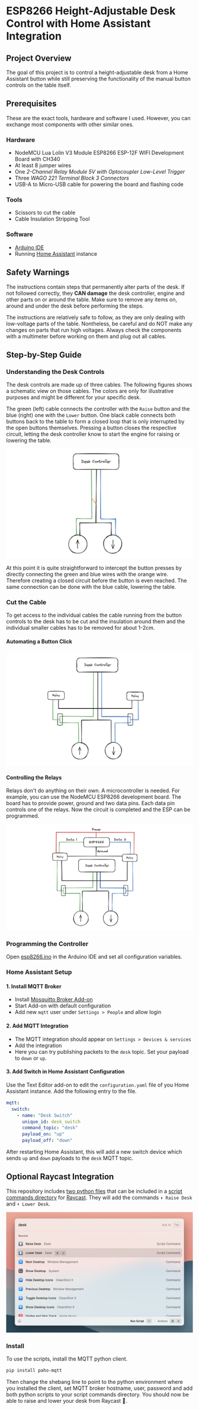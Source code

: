 # ESP8266 Height-Adjustable Desk Control with Home Assistant Integration

## Project Overview

The goal of this project is to control a height-adjustable desk from a Home Assistant button while still preserving the functionality of the manual button controls on the table itself.

## Prerequisites

These are the exact tools, hardware and software I used. However, you can exchange most components with other similar ones.

### Hardware

- NodeMCU Lua Lolin V3 Module ESP8266 ESP-12F WIFI Development Board with CH340
- At least 8 jumper wires
- One _2-Channel Relay Module 5V with Optocoupler Low-Level Trigger_
- Three _WAGO 221 Terminal Block 3 Connectors_
- USB-A to Micro-USB cable for powering the board and flashing code

### Tools

- Scissors to cut the cable
- Cable Insulation Stripping Tool

### Software

- [Arduino IDE](https://docs.arduino.cc/software/ide/#ide-v2)
- Running [Home Assistant](https://www.home-assistant.io/) instance

## Safety Warnings

The instructions contain steps that permanently alter parts of the desk. If not followed correctly, they **CAN damage** the desk controller, engine and other parts on or around the table.
Make sure to remove any items on, around and under the desk before performing the steps.

The instructions are relatively safe to follow, as they are only dealing with low-voltage parts of the table. Nontheless, be careful and do NOT make any changes on parts that run high voltages. Always check the components with a multimeter before working on them and plug out all cables.

## Step-by-Step Guide

### Understanding the Desk Controls

The desk controls are made up of three cables. The following figures shows a schematic view on those cables. The colors are only for illustrative purposes and might be different for your specific desk.

The green (left) cable connects the controller with the `Raise` button and the blue (right) one with the `Lower` button. One black cable connects both buttons back to the table to form a closed loop that is only interrupted by the open buttons themselves. Pressing a button closes the respective circuit, letting the desk controller know to start the engine for raising or lowering the table.

![](/docs/media/desk-diag.png)

At this point it is quite straightforward to intercept the button presses by directly connecting the green and blue wires with the orange wire. Therefore creating a closed circuit before the button is even reached. The same connection can be done with the blue cable, lowering the table.

### Cut the Cable

To get access to the individual cables the cable running from the button controls to the desk has to be cut and the insulation around them and the individual smaller cables has to be removed for about 1-2cm.

#### Automating a Button Click

![](/docs/media/desk-relay-diag.png)

#### Controlling the Relays

Relays don't do anything on their own. A microcontroller is needed. For example, you can use the NodeMCU ESP8266 development board. The board has to provide power, ground and two data pins. Each data pin controls one of the relays. Now the circuit is completed and the ESP can be programmed.

![](/docs/media/desk-controller-diag.png)

### Programming the Controller

Open [esp8266.ino](/esp8266.ino) in the Arduino IDE and set all configuration variables.

### Home Assistant Setup

#### 1. Install MQTT Broker

- Install [Mosquitto Broker Add-on](https://www.home-assistant.io/integrations/mqtt/)
- Start Add-on with default configuration
- Add new `mqtt` user under `Settings > People` and allow login

#### 2. Add MQTT Integration

- The MQTT integration should appear on `Settings > Devices & services`
- Add the integration
- Here you can try publishing packets to the `desk` topic. Set your payload to `down` or `up`.

#### 3. Add Switch in Home Assistant Configuration

Use the Text Editor add-on to edit the `configuration.yaml` file of you Home Assistant instance. Add the following entry to the file.

```yaml
mqtt:
  switch:
    - name: "Desk Switch"
      unique_id: desk_switch
      command_topic: "desk"
      payload_on: "up"
      payload_off: "down"
```

After restarting Home Assistant, this will add a new switch device which sends `up` and `down` payloads to the `desk` MQTT topic.

## Optional Raycast Integration

This repository includes [two python files](/raycast-scripts/) that can be included in a [script commands directory](https://github.com/raycast/script-commands) for [Raycast](https://www.raycast.com/). They will add the commands `⬆️ Raise Desk` and `⬇️ Lower Desk`.

![Screenshot of Raycast Script Commands in Raycast Search](/docs/media/raycast.png)

### Install

To use the scripts, install the MQTT python client.

```bash
pip install paho-mqtt
```

Then change the shebang line to point to the python environment where you installed the client, set MQTT broker hostname, user, password and add both python scripts to your script commands directory.
You should now be able to raise and lower your desk from Raycast 🎉.
